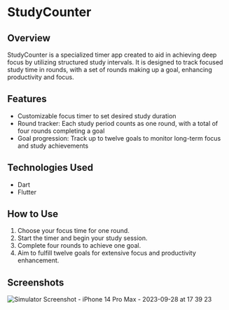# StudyCounter

## Overview
StudyCounter is a specialized timer app created to aid in achieving deep focus by utilizing structured study intervals. It is designed to track focused study time in rounds, with a set of rounds making up a goal, enhancing productivity and focus.

## Features
- Customizable focus timer to set desired study duration
- Round tracker: Each study period counts as one round, with a total of four rounds completing a goal
- Goal progression: Track up to twelve goals to monitor long-term focus and study achievements

## Technologies Used
- Dart
- Flutter

## How to Use
1. Choose your focus time for one round.
2. Start the timer and begin your study session.
3. Complete four rounds to achieve one goal.
4. Aim to fulfill twelve goals for extensive focus and productivity enhancement.


## Screenshots
![Simulator Screenshot - iPhone 14 Pro Max - 2023-09-28 at 17 39 23](https://github.com/Ella-Kim913/StudyCounter/assets/132117916/b29915c4-0677-4198-a82c-3b0169a3775b)


